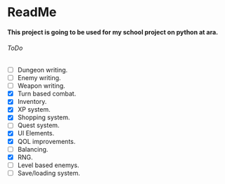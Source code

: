 # ReadMe

#### This project is going to be used for my school project on python at ara.

###### ToDo

- [ ] Dungeon writing.
- [ ] Enemy writing.
- [ ] Weapon writing.
- [x] Turn based combat.
- [x] Inventory.
- [x] XP system.
- [x] Shopping system.
- [ ] Quest system.
- [x] UI Elements.
- [x] QOL improvements.
- [ ] Balancing.
- [x] RNG.
- [ ] Level based enemys.
- [ ] Save/loading system.